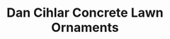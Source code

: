 ---
title: "Dan Cihlar Concrete Lawn Ornaments"
url: /sturgeon-bay/dan-cihlar-concrete-lawn-ornaments/
shop: Kunst
---